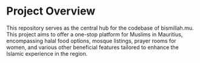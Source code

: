 # Project Overview
This repository serves as the central hub for the codebase of bismillah.mu. This project aims to offer a one-stop platform for Muslims in Mauritius, encompassing halal food options, mosque listings, prayer rooms for women, and various other beneficial features tailored to enhance the Islamic experience in the region.


